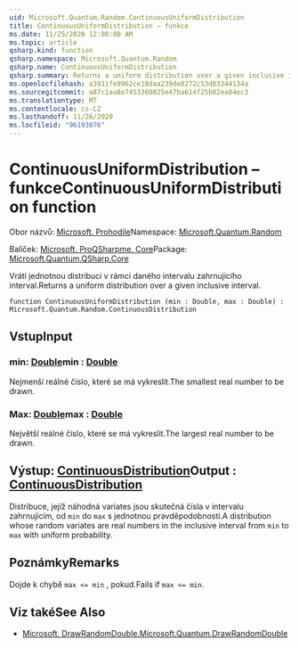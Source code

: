```yaml
---
uid: Microsoft.Quantum.Random.ContinuousUniformDistribution
title: ContinuousUniformDistribution – funkce
ms.date: 11/25/2020 12:00:00 AM
ms.topic: article
qsharp.kind: function
qsharp.namespace: Microsoft.Quantum.Random
qsharp.name: ContinuousUniformDistribution
qsharp.summary: Returns a uniform distribution over a given inclusive interval.
ms.openlocfilehash: a3911fe9962ce18daa239de0272c53d83344134a
ms.sourcegitcommit: a87c1aa8e7453360025e47ba614f25b02ea84ec3
ms.translationtype: MT
ms.contentlocale: cs-CZ
ms.lasthandoff: 11/26/2020
ms.locfileid: "96193076"
---
```

# <a name="continuousuniformdistribution-function"></a><span data-ttu-id="b5b5c-102">ContinuousUniformDistribution – funkce</span><span class="sxs-lookup"><span data-stu-id="b5b5c-102">ContinuousUniformDistribution function</span></span>

<span data-ttu-id="b5b5c-103">Obor názvů: [Microsoft. Prohodile](xref:Microsoft.Quantum.Random)</span><span class="sxs-lookup"><span data-stu-id="b5b5c-103">Namespace: [Microsoft.Quantum.Random](xref:Microsoft.Quantum.Random)</span></span>

<span data-ttu-id="b5b5c-104">Balíček: [Microsoft. ProQSharpme. Core](https://nuget.org/packages/Microsoft.Quantum.QSharp.Core)</span><span class="sxs-lookup"><span data-stu-id="b5b5c-104">Package: [Microsoft.Quantum.QSharp.Core](https://nuget.org/packages/Microsoft.Quantum.QSharp.Core)</span></span>


<span data-ttu-id="b5b5c-105">Vrátí jednotnou distribuci v rámci daného intervalu zahrnujícího interval.</span><span class="sxs-lookup"><span data-stu-id="b5b5c-105">Returns a uniform distribution over a given inclusive interval.</span></span>

```qsharp
function ContinuousUniformDistribution (min : Double, max : Double) : Microsoft.Quantum.Random.ContinuousDistribution
```


## <a name="input"></a><span data-ttu-id="b5b5c-106">Vstup</span><span class="sxs-lookup"><span data-stu-id="b5b5c-106">Input</span></span>

### <a name="min--double"></a><span data-ttu-id="b5b5c-107">min: [Double](xref:microsoft.quantum.lang-ref.double)</span><span class="sxs-lookup"><span data-stu-id="b5b5c-107">min : [Double](xref:microsoft.quantum.lang-ref.double)</span></span>

<span data-ttu-id="b5b5c-108">Nejmenší reálné číslo, které se má vykreslit.</span><span class="sxs-lookup"><span data-stu-id="b5b5c-108">The smallest real number to be drawn.</span></span>


### <a name="max--double"></a><span data-ttu-id="b5b5c-109">Max: [Double](xref:microsoft.quantum.lang-ref.double)</span><span class="sxs-lookup"><span data-stu-id="b5b5c-109">max : [Double](xref:microsoft.quantum.lang-ref.double)</span></span>

<span data-ttu-id="b5b5c-110">Největší reálné číslo, které se má vykreslit.</span><span class="sxs-lookup"><span data-stu-id="b5b5c-110">The largest real number to be drawn.</span></span>



## <a name="output--continuousdistribution"></a><span data-ttu-id="b5b5c-111">Výstup: [ContinuousDistribution](xref:Microsoft.Quantum.Random.ContinuousDistribution)</span><span class="sxs-lookup"><span data-stu-id="b5b5c-111">Output : [ContinuousDistribution](xref:Microsoft.Quantum.Random.ContinuousDistribution)</span></span>

<span data-ttu-id="b5b5c-112">Distribuce, jejíž náhodná variates jsou skutečná čísla v intervalu zahrnujícím, od `min` do `max` s jednotnou pravděpodobností.</span><span class="sxs-lookup"><span data-stu-id="b5b5c-112">A distribution whose random variates are real numbers in the inclusive interval from `min` to `max` with uniform probability.</span></span>

## <a name="remarks"></a><span data-ttu-id="b5b5c-113">Poznámky</span><span class="sxs-lookup"><span data-stu-id="b5b5c-113">Remarks</span></span>

<span data-ttu-id="b5b5c-114">Dojde k chybě `max <= min` , pokud.</span><span class="sxs-lookup"><span data-stu-id="b5b5c-114">Fails if `max <= min`.</span></span>

## <a name="see-also"></a><span data-ttu-id="b5b5c-115">Viz také</span><span class="sxs-lookup"><span data-stu-id="b5b5c-115">See Also</span></span>

- [<span data-ttu-id="b5b5c-116">Microsoft. DrawRandomDouble.</span><span class="sxs-lookup"><span data-stu-id="b5b5c-116">Microsoft.Quantum.DrawRandomDouble</span></span>](xref:Microsoft.Quantum.DrawRandomDouble)
